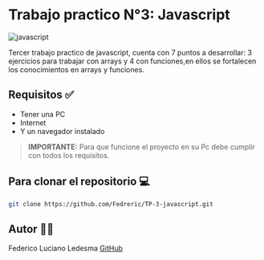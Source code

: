 # Trabajo practico N°3: Javascript

![javascript](https://soyhorizonte.com/wp-content/uploads/2020/10/Javascript-by-SoyHorizonte.jpg)

Tercer trabajo practico de javascript, cuenta con 7 puntos a desarrollar: 3 ejercicios para trabajar con arrays y 4 con funciones,en ellos se fortalecen los conocimientos en arrays y funciones.


## Requisitos ✅

- Tener una PC
- Internet
- Y un navegador instalado

>**IMPORTANTE:** Para que funcione el proyecto en su Pc debe cumplir con todos los requisitos.

## Para clonar el repositorio 💻

```bash
git clone https://github.com/Fedreric/TP-3-javascript.git
```

## Autor 👨‍💻
 Federico Luciano Ledesma [GitHub](https://github.com/Fedreric)
